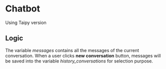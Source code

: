 # Chatbot
Using Taipy version 

## Logic
The variable *messages* contains all the messages of the current conversation. When a user clicks **new conversation** button, messages will be saved into the variable *history_conversations* for selection purpose. 